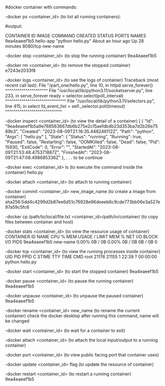 #docker container with commands:

-docker ps <container_id> (to list all running containers):


#output:

CONTAINER ID   IMAGE       COMMAND             CREATED             STATUS          PORTS      NAMES
9ea4eaeef1b5   hello-app   "python hello.py"   About an hour ago   Up 28 minutes   8080/tcp   new-name

-docker stop <container_id> (to stop the running container)
9ea4eaeef1b5

-docker rm <container_id> (to remove the stopped container)
e7243e2033f8

-docker logs <container_id> (to see the logs of container)
Traceback (most recent call last):
  File "/part_one/hello.py", line 10, in <module>
    httpd.serve_forever()
    ^^^^^^^^^^^^^^^^^^^^^
  File "/usr/local/lib/python3.11/socketserver.py", line 233, in serve_forever
    ready = selector.select(poll_interval)
            ^^^^^^^^^^^^^^^^^^^^^^^^^^^^^^
  File "/usr/local/lib/python3.11/selectors.py", line 415, in select
    fd_event_list = self._selector.poll(timeout)
                    ^^^^^^^^^^^^^^^^^^^^^^^^^^^^

 -docker inspect <container_id> (to view the detail of a container)
 [
    {
        "Id": "9ea4eaeef1b5a9e768563667db6b275e2c15aefdb4b23d353ba7d2b26e7589b3",
        "Created": "2023-08-09T21:16:35.448246112Z",
        "Path": "python",
        "Args": [
            "hello.py"
        ],
        "State": {
            "Status": "running",
            "Running": true,
            "Paused": false,
            "Restarting": false,
            "OOMKilled": false,
            "Dead": false,
            "Pid": 15930,
            "ExitCode": 0,
            "Error": "",
            "StartedAt": "2023-08-09T21:53:48.475371887Z",
            "FinishedAt": "2023-08-09T21:47:08.498685336Z"
        },
        .
        .
        .
        to be continue

-docker exec <container_id> ls (to execute the command inside the container)
hello.py

-docker attach <container_id> (to attach to running container)

-docker commit <container_id> new_image_name (to create a image from container)
sha256:5dd4c4299d2b87ee6d51c76928e96deeeb6c9cde773bb06e3a527e97a59c5fc6

-docker cp /path/to/local/file.txt <container_id>/path/in/container/ (to copy files between container and host)

-docker stats <container_id> (to view the resource usage of container)
CONTAINER ID   NAME       CPU %     MEM USAGE / LIMIT   MEM %     NET I/O   BLOCK I/O   PIDS
9ea4eaeef1b5   new-name   0.00%     0B / 0B             0.00%     0B / 0B   0B / 0B     0

-docker top <container_id> (to view the running processes inside container)
UID                 PID                 PPID                C                   STIME               TTY                 TIME                CMD
root                21176               21155               1                   22:39               ?                   00:00:00            python hello.py

-docker start <container_id> (to start the stopped container)
9ea4eaeef1b5

-docker pause <container_id> (to pause the running container)
9ea4eaeef1b5

-docker unpause <container_id> (to unpause the paused container)
9ea4eaeef1b5

-docker rename <container_id> new_name (to rename the current container)
check the docker desktop after running this command, name will be changed

-docker wait <container_id> (to wait for a container to exit)

-docker attach <container_id> (to attach the local input/output to a running container)

-docker port <container_id> (to view public facing port that container uses)

-docker update <container_id> flag (to update the resource of container)

-docker restart <container_id> (to restart a running container)
9ea4eaeef1b5
